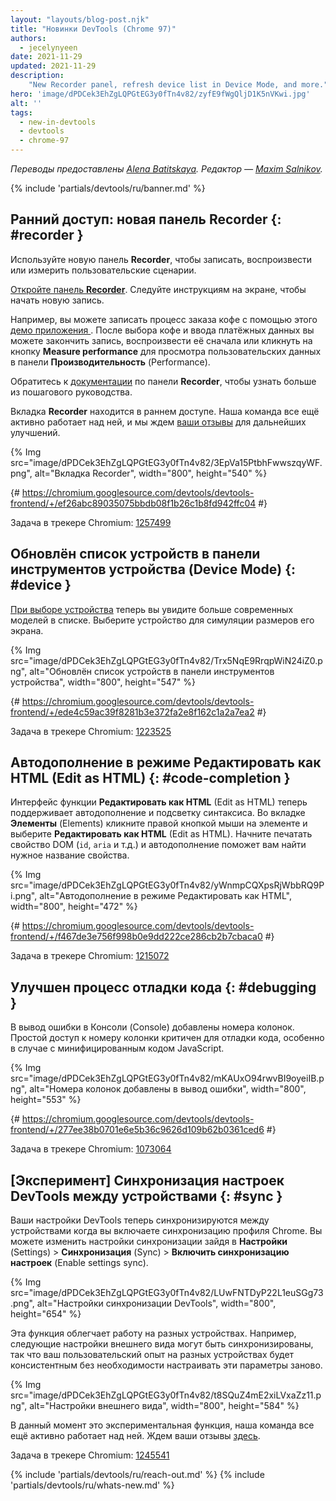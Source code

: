 ```yaml
---
layout: "layouts/blog-post.njk"
title: "Новинки DevTools (Chrome 97)"
authors:
  - jecelynyeen
date: 2021-11-29
updated: 2021-11-29
description:
    "New Recorder panel, refresh device list in Device Mode, and more."
hero: 'image/dPDCek3EhZgLQPGtEG3y0fTn4v82/zyfE9fWgQljD1K5nVKwi.jpg'
alt: ''
tags:
  - new-in-devtools
  - devtools
  - chrome-97
---
```


<!-- start: translation instructions -->
<!-- + 1. Remove the "draft: true" tag above when submitting PR -->
<!-- + 2. Provide translations under each of the English commented original content, do not delete English comment -->
<!-- + 3. Translate the "description" tag above -->
<!-- + 4. Translate all the <img> alt text -->
<!-- + 5. Update the whats-new.md file -->
<!-- end: translation instructions -->

*Переводы предоставлены [Alena Batitskaya](https://twitter.com/ABatickaya). Редактор — [Maxim Salnikov](https://twitter.com/webmaxru).*

{% include 'partials/devtools/ru/banner.md' %}


<!-- ## Preview feature: New Recorder panel {: #recorder } -->
## Ранний доступ: новая панель Recorder  {: #recorder }

<!-- Use the new **Recorder** panel to record, replay and measure user flows.  -->
Используйте новую панель **Recorder**, чтобы записать, воспроизвести или измерить
пользовательские сценарии.

<!-- [Open the **Recorder** panel](/docs/devtools/recorder/#open). Follow the instructions on screen to start a new recording.  -->
[Откройте панель **Recorder**](/docs/devtools/recorder/#open). Следуйте инструкциям на
экране, чтобы начать новую запись.

<!-- For example, you can record the coffee checkout process with this [coffee ordering demo](https://coffee-cart.netlify.app/) application. After adding a coffee and filling out payment details, you can end the recording, replay the process or click on the **Measure performance** button to measure the user flow in the **Performance** panel. -->
Например, вы можете записать процесс заказа кофе с помощью этого [демо приложения
](https://coffee-cart.netlify.app/). После выбора кофе и ввода платёжных данных вы можете
закончить запись, воспроизвести её сначала или кликнуть на кнопку **Measure performance** для просмотра пользовательских данных в панели **Производительность** (Performance).

<!-- Go to the **Recorder** panel [documentation](/docs/devtools/recorder/) to learn more with the step-by-step tutorial! -->
Обратитесь к [документации](/docs/devtools/recorder/) по панели **Recorder**, чтобы узнать больше из пошагового руководства.

<!-- The **Recorder** panel is a preview feature. Our team is still actively working on it and we are looking for your [feedback](https://goo.gle/recorder-feedback) for further enhancements. -->
Вкладка **Recorder** находится в раннем доступе. Наша команда все ещё активно работает над ней, и мы ждем [ваши отзывы](https://goo.gle/recorder-feedback) для дальнейших улучшений.

{% Img src="image/dPDCek3EhZgLQPGtEG3y0fTn4v82/3EpVa15PtbhFwwszqyWF.png", alt="Вкладка Recorder", width="800", height="540" %}

{# https://chromium.googlesource.com/devtools/devtools-frontend/+/ef26abc89035075bbdb08f1b26c1b8fd942ffc04 #}

Задача в трекере Chromium: [1257499](https://crbug.com/1257499)


<!-- ## Refresh device list in Device Mode {: #device } -->
## Обновлён список устройств в панели инструментов устройства (Device Mode) {: #device }

<!-- [Enabling the Device Toolbar](/docs/devtools/device-mode#viewport), more modern devices are now added in the device list. Select a device to simulate its dimensions. -->
[При выборе устройства](/docs/devtools/device-mode#viewport) теперь вы увидите больше современных
моделей в списке. Выберите устройство для симуляции размеров его экрана.

{% Img src="image/dPDCek3EhZgLQPGtEG3y0fTn4v82/Trx5NqE9RrqpWiN24iZ0.png", alt="Обновлён список устройств в панели инструментов устройства", width="800", height="547" %}

{# https://chromium.googlesource.com/devtools/devtools-frontend/+/ede4c59ac39f8281b3e372fa2e8f162c1a2a7ea2 #}

Задача в трекере Chromium: [1223525](https://crbug.com/1223525)


<!-- ## Autocomplete with Edit as HTML {: #code-completion } -->
## Автодополнение в режиме Редактировать как HTML (Edit as HTML)  {: #code-completion }

<!-- The **Edit as HTML** UI now supports autocomplete and syntax highlights. In the **Elements** panel, right click on an element, and select  **Edit as HTML**. Try typing a DOM property (e.g. `id`, `aria`), the autocomplete should help you find the property name you're looking for. -->
Интерфейс функции **Редактировать как HTML** (Edit as HTML) теперь поддерживает автодополнение и
подсветку синтаксиса. Во вкладке **Элементы** (Elements) кликните правой кнопкой мыши на элементе и
выберите **Редактировать как HTML** (Edit as HTML). Начните печатать свойство DOM (`id`, `aria` и
т.д.) и автодополнение поможет вам найти нужное название свойства.

{% Img src="image/dPDCek3EhZgLQPGtEG3y0fTn4v82/yWnmpCQXpsRjWbbRQ9Pi.png", alt="Автодополнение в режиме Редактировать как HTML", width="800", height="472" %}

{# https://chromium.googlesource.com/devtools/devtools-frontend/+/f467de3e756f998b0e9dd222ce286cb2b7cbaca0 #}

Задача в трекере Chromium: [1215072](https://crbug.com/1215072)


<!-- ## Improved code debugging experience {: #debugging } -->
## Улучшен процесс отладки кода {: #debugging }

<!-- Column numbers are now included in the output error in the Console. Having easy access to the column number is essential for debugging especially with minified JavaScript. -->
В вывод ошибки в Консоли (Console) добавлены номера колонок. Простой доступ к номеру колонки
критичен для отладки кода, особенно в случае с минифицированным кодом JavaScript.

{% Img src="image/dPDCek3EhZgLQPGtEG3y0fTn4v82/mKAUxO94rwvBI9oyeiIB.png", alt="Номера колонок добавлены в вывод ошибки", width="800", height="553" %}

{# https://chromium.googlesource.com/devtools/devtools-frontend/+/277ee38b0701e6e5b36c9626d109b62b0361ced6 #}

Задача в трекере Chromium: [1073064](https://crbug.com/1073064)


<!-- ## [Experimental] Syncing DevTools settings across devices {: #sync } -->
## [Эксперимент] Синхронизация настроек DevTools между устройствами {: #sync }

<!-- Your DevTools settings are now synced across devices by default when you turn on Chrome profile sync. You can change the DevTools sync settings via **Settings** > **Sync** > **Enable settings sync**.  -->
Ваши настройки DevTools теперь синхронизируются между устройствами когда вы включаете синхронизацию
профиля Chrome. Вы можете изменить настройки синхронизации зайдя в **Настройки** (Settings) >
**Синхронизация** (Sync)  > **Включить синхронизацию настроек** (Enable settings sync).

{% Img src="image/dPDCek3EhZgLQPGtEG3y0fTn4v82/LUwFNTDyP22L1euSGg73.png", alt="Настройки
синхронизации DevTools", width="800", height="654" %}

<!-- This new setting makes it easier for you to work across devices. For example, the following appearance settings are synced so you have a consistent experience across devices and don’t need to re-define the same settings again. Learn more about the sync feature in [DevTools customization](/docs/devtools/customize/). -->
Эта функция облегчает работу на разных устройствах. Например, следующие настройки внешнего вида
могут быть синхронизированы, так что ваш пользовательский опыт на разных устройствах будет консистентным без необходимости
настраивать эти параметры заново.

{% Img src="image/dPDCek3EhZgLQPGtEG3y0fTn4v82/t8SQuZ4mE2xiLVxaZz11.png", alt="Настройки внешнего вида", width="800", height="584" %}

<!-- This feature is experimental at the moment, the team is still actively working on it. If you have any feedback, please share with us [here](https://crbug.com/1245541). -->
В данный момент это экспериментальная функция, наша команда все ещё активно работает над ней.
Ждем ваши отзывы [здесь](https://crbug.com/1245541).

Задача в трекере Chromium: [1245541](https://crbug.com/1245541)

{% include 'partials/devtools/ru/reach-out.md' %}
{% include 'partials/devtools/ru/whats-new.md' %}

